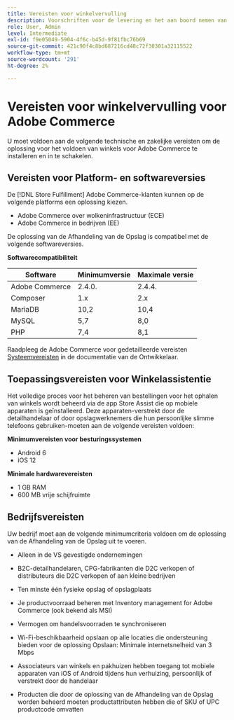 ```yaml
---
title: Vereisten voor winkelvervulling
description: Voorschriften voor de levering en het aan boord nemen van de [!DNL Store Fulfillment solution].
role: User, Admin
level: Intermediate
exl-id: f9e05049-5904-4f6c-b45d-9f81fbc76b69
source-git-commit: 421c90f4c8bd687216cd48c72f30301a32115522
workflow-type: tm+mt
source-wordcount: '291'
ht-degree: 2%

---
```


# Vereisten voor winkelvervulling voor Adobe Commerce

U moet voldoen aan de volgende technische en zakelijke vereisten om de oplossing voor het voldoen van winkels voor Adobe Commerce te installeren en in te schakelen.

## Vereisten voor Platform- en softwareversies

De [!DNL Store Fulfillment] Adobe Commerce-klanten kunnen op de volgende platforms een oplossing kiezen.

- Adobe Commerce over wolkeninfrastructuur (ECE)
- Adobe Commerce in bedrijven (EE)

De oplossing van de Afhandeling van de Opslag is compatibel met de volgende softwareversies.

**Softwarecompatibiliteit**

| **Software** | **Minimumversie** | **Maximale versie** |
|----------------|---------------------|---------------------|
| Adobe Commerce | 2.4.0. | 2.4.4. |
| Composer | 1.x | 2.x |
| MariaDB | 10,2 | 10,4 |
| MySQL | 5,7 | 8,0 |
| PHP | 7,4 | 8,1 |

Raadpleeg de Adobe Commerce voor gedetailleerde vereisten [Systeemvereisten](https://devdocs.magento.com/guides/v2.4/install-gde/system-requirements.html) in de documentatie van de Ontwikkelaar.

## Toepassingsvereisten voor Winkelassistentie

Het volledige proces voor het beheren van bestellingen voor het ophalen van winkels wordt beheerd via de app Store Assist die op mobiele apparaten is geïnstalleerd. Deze apparaten-verstrekt door de detailhandelaar of door opslagwerknemers die hun persoonlijke slimme telefoons gebruiken-moeten aan de volgende vereisten voldoen:

**Minimumvereisten voor besturingssystemen**

- Android 6
- iOS 12

**Minimale hardwarevereisten**

- 1 GB RAM
- 600 MB vrije schijfruimte

## Bedrijfsvereisten

Uw bedrijf moet aan de volgende minimumcriteria voldoen om de oplossing van de Afhandeling van de Opslag uit te voeren.

- Alleen in de VS gevestigde ondernemingen

- B2C-detailhandelaren, CPG-fabrikanten die D2C verkopen of distributeurs die D2C verkopen of aan kleine bedrijven

- Ten minste één fysieke opslag of opslagplaats

- Je productvoorraad beheren met Inventory management for Adobe Commerce (ook bekend als MSI)

- Vermogen om handelsvoorraden te synchroniseren

- Wi-Fi-beschikbaarheid opslaan op alle locaties die ondersteuning bieden voor de oplossing Opslaan: Minimale internetsnelheid van 3 Mbps

- Associateurs van winkels en pakhuizen hebben toegang tot mobiele apparaten van iOS of Android tijdens hun verhuizing, persoonlijk of verstrekt door de handelaar

- Producten die door de oplossing van de Afhandeling van de Opslag worden beheerd moeten productattributen hebben die of SKU of UPC productcode omvatten
